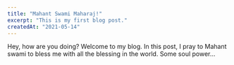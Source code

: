 ```yaml
---
title: "Mahant Swami Maharaj!"
excerpt: "This is my first blog post."
createdAt: "2021-05-14"
---
```

Hey, how are you doing? Welcome to my blog. In this post, I pray to Mahant swami to bless me with all the blessing in the world. Some soul power…
